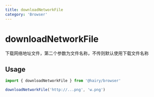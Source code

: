 ```yaml
---
title: downloadNetworkFile
category: 'Browser'
---
```


# downloadNetworkFile

下载网络地址文件，第二个参数为文件名称，不传则默认使用下载文件名称

## Usage

```ts
import { downloadNetworkFile } from '@hairy/browser'

downloadNetworkFile('http://...png', 'w.png')
 
```
